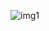 ![img1](https://user-images.githubusercontent.com/55213609/80259743-ae715e80-865c-11ea-80d0-caada4f456c7.png)
